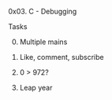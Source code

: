 0x03. C - Debugging

Tasks

0. Multiple mains

1. Like, comment, subscribe


2. 0 > 972?


3. Leap year

